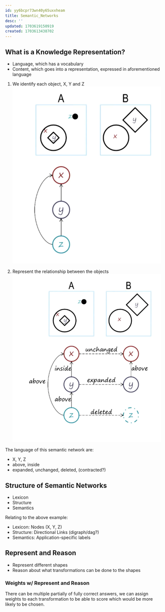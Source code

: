```yaml
---
id: yy6bcpr73wn40y65uxxheam
title: Semantic_Networks
desc: ''
updated: 1703619150919
created: 1703613438702
---
```



## What is a Knowledge Representation?

- Language, which has a vocabulary
- Content, which goes into a representation, expressed in aforementioned language

1) We identify each object, X, Y and Z
![Semantic Representation](./assets/semantic_representation.png)

2) Represent the relationship between the objects
![Semantic Relationship](./assets/semantic_network_relationships.png)

The language of this semantic network are:

- X, Y, Z
- above, inside
- expanded, unchanged, deleted, (contracted?)

## Structure of Semantic Networks

- Lexicon
- Structure
- Semantics

Relating to the above example:

- Lexicon: Nodes (X, Y, Z)
- Structure: Directional Links (digraph/dag?)
- Semantics: Application-specific labels

## Represent and Reason

- Represent different shapes
- Reason about what transformations can be done to the shapes

### Weights w/ Represent and Reason

There can be multiple partially of fully correct answers, we can assign weights to each transformation to be able to score which would be more likely to be chosen.
